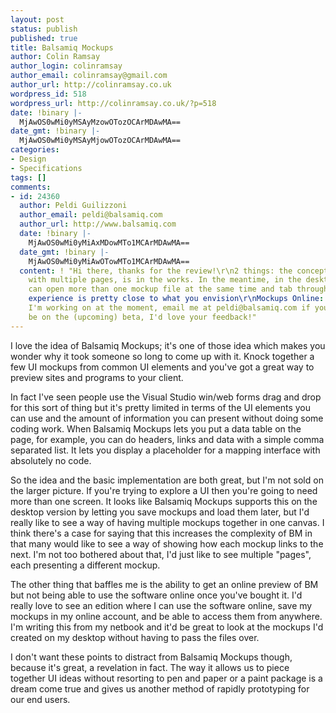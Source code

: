 ```yaml
---
layout: post
status: publish
published: true
title: Balsamiq Mockups
author: Colin Ramsay
author_login: colinramsay
author_email: colinramsay@gmail.com
author_url: http://colinramsay.co.uk
wordpress_id: 518
wordpress_url: http://colinramsay.co.uk/?p=518
date: !binary |-
  MjAwOS0wMi0yMSAyMzowOTozOCArMDAwMA==
date_gmt: !binary |-
  MjAwOS0wMi0yMSAyMjowOTozOCArMDAwMA==
categories:
- Design
- Specifications
tags: []
comments:
- id: 24360
  author: Peldi Guilizzoni
  author_email: peldi@balsamiq.com
  author_url: http://www.balsamiq.com
  date: !binary |-
    MjAwOS0wMi0yMiAxMDowMTo1MCArMDAwMA==
  date_gmt: !binary |-
    MjAwOS0wMi0yMiAwOTowMTo1MCArMDAwMA==
  content: ! "Hi there, thanks for the review!\r\n2 things: the concept of \"projects\",
    with multiple pages, is in the works. In the meantime, in the desktop vesion you
    can open more than one mockup file at the same time and tab through them, so the
    experience is pretty close to what you envision\r\nMockups Online: that's what
    I'm working on at the moment, email me at peldi@balsamiq.com if you'd like to
    be on the (upcoming) beta, I'd love your feedback!"
---
```

<p>I love the idea of Balsamiq Mockups; it's one of those idea which makes you wonder why it took someone so long to come up with it. Knock together a few UI mockups from common UI elements and you've got a great way to preview sites and programs to your client.</p>
<p>In fact I've seen people use the Visual Studio win/web forms drag and drop for this sort of thing but it's pretty limited in terms of the UI elements you can use and the amount of information you can present without doing some coding work. When Balsamiq Mockups lets you put a data table on the page, for example, you can do headers, links and data with a simple comma separated list. It lets you display a placeholder for a mapping interface with absolutely no code.</p>
<p>So the idea and the basic implementation are both great, but I'm not sold on the larger picture. If you're trying to explore a UI then you're going to need more than one screen. It looks like Balsamiq Mockups supports this on the desktop version by letting you save mockups and load them later, but I'd really like to see a way of having multiple mockups together in one canvas. I think there's a case for saying that this increases the complexity of BM in that many would like to see a way of showing how each mockup links to the next. I'm not too bothered about that, I'd just like to see multiple "pages", each presenting a different mockup.</p>
<p>The other thing that baffles me is the ability to get an online preview of BM but not being able to use the software online once you've bought it. I'd really love to see an edition where I can use the software online, save my mockups in my online account, and be able to access them from anywhere. I'm writing this from my netbook and it'd be great to look at the mockups I'd created on my desktop without having to pass the files over.</p>
<p>I don't want these points to distract from Balsamiq Mockups though, because it's great, a revelation in fact. The way it allows us to piece together UI ideas without resorting to pen and paper or a paint package is a dream come true and gives us another method of rapidly prototyping for our end users.</p>
